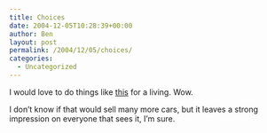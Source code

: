 ```yaml
---
title: Choices
date: 2004-12-05T10:28:39+00:00
author: Ben
layout: post
permalink: /2004/12/05/choices/
categories:
  - Uncategorized
---
```

I would love to do things like [this](http://www.theembassyvfx.com/citroen.html) for a living. Wow.

I don&#8217;t know if that would sell many more cars, but it leaves a strong impression on everyone that sees it, I&#8217;m sure.